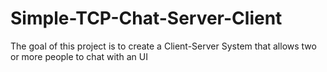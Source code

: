 # Simple-TCP-Chat-Server-Client
The goal of this project is to create a Client-Server System that allows two or more people to chat with an UI
